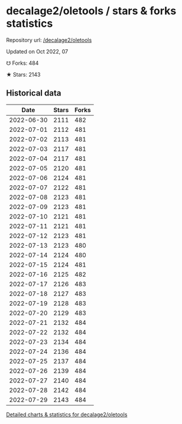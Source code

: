 # decalage2/oletools / stars & forks statistics

Repository url: [/decalage2/oletools](https://github.com/decalage2/oletools)

Updated on Oct 2022, 07

☋ Forks: 484

★ Stars: 2143

## Historical data
| Date | Stars | Forks |
|------|-------|-------|
| 2022-06-30 | 2111 | 482 | 
| 2022-07-01 | 2112 | 481 | 
| 2022-07-02 | 2113 | 481 | 
| 2022-07-03 | 2117 | 481 | 
| 2022-07-04 | 2117 | 481 | 
| 2022-07-05 | 2120 | 481 | 
| 2022-07-06 | 2124 | 481 | 
| 2022-07-07 | 2122 | 481 | 
| 2022-07-08 | 2123 | 481 | 
| 2022-07-09 | 2123 | 481 | 
| 2022-07-10 | 2121 | 481 | 
| 2022-07-11 | 2121 | 481 | 
| 2022-07-12 | 2123 | 481 | 
| 2022-07-13 | 2123 | 480 | 
| 2022-07-14 | 2124 | 480 | 
| 2022-07-15 | 2124 | 481 | 
| 2022-07-16 | 2125 | 482 | 
| 2022-07-17 | 2126 | 483 | 
| 2022-07-18 | 2127 | 483 | 
| 2022-07-19 | 2128 | 483 | 
| 2022-07-20 | 2129 | 483 | 
| 2022-07-21 | 2132 | 484 | 
| 2022-07-22 | 2132 | 484 | 
| 2022-07-23 | 2134 | 484 | 
| 2022-07-24 | 2136 | 484 | 
| 2022-07-25 | 2137 | 484 | 
| 2022-07-26 | 2139 | 484 | 
| 2022-07-27 | 2140 | 484 | 
| 2022-07-28 | 2142 | 484 | 
| 2022-07-29 | 2143 | 484 | 


[Detailed charts & statistics for decalage2/oletools](https://reviewgithub.com/rep/decalage2/oletools)
